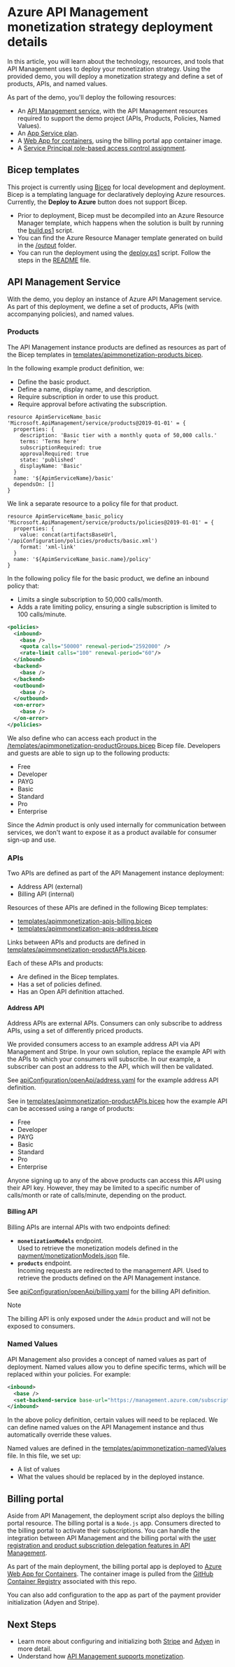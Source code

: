 # Azure API Management monetization strategy deployment details

In this article, you will learn about the technology, resources, and tools that API Management uses to deploy your monetization strategy. Using the provided demo, you will deploy a monetization strategy and define a set of products, APIs, and named values. 

As part of the demo, you'll deploy the following resources:
- An [API Management service](https://azure.microsoft.com/services/api-management/), with the API Management resources required to support the demo project (APIs, Products, Policies, Named Values).
- An [App Service plan](https://docs.microsoft.com/azure/app-service/overview).
- A [Web App for containers](https://azure.microsoft.com/services/app-service/containers/), using the billing portal app container image.
- A [Service Principal role-based access control assignment](https://docs.microsoft.com/azure/role-based-access-control/overview).

## Bicep templates

This project is currently using [Bicep](https://docs.microsoft.com/en-us/azure/azure-resource-manager/bicep/overview?tabs=bicep) for local development and deployment. Bicep is a templating language for declaratively deploying Azure resources. Currently, the **Deploy to Azure** button does not support Bicep. 

* Prior to deployment, Bicep must be decompiled into an Azure Resource Manager template, which happens when the solution is built by running the [build.ps1](../build.ps1) script.
* You can find the Azure Resource Manager template generated on build in the [/output](../output/) folder.
* You can run the deployment using the [deploy.ps1](../deploy.ps1) script. Follow the steps in the [README](../README.md) file.

## API Management Service

With the demo, you deploy an instance of Azure API Management service. As part of this deployment, we define a set of products, APIs (with accompanying policies), and named values.

### Products 

The API Management instance products are defined as resources as part of the Bicep templates in [templates/apimmonetization-products.bicep](../templates/apimmonetization-products.bicep).

In the following example product definition, we:
* Define the basic product. 
* Define a name, display name, and description. 
* Require subscription in order to use this product.
* Require approval before activating the subscription. 

```bicep
resource ApimServiceName_basic 'Microsoft.ApiManagement/service/products@2019-01-01' = {
  properties: {
    description: 'Basic tier with a monthly quota of 50,000 calls.'
    terms: 'Terms here'
    subscriptionRequired: true
    approvalRequired: true
    state: 'published'
    displayName: 'Basic'
  }
  name: '${ApimServiceName}/basic'
  dependsOn: []
}
```

We link a separate resource to a policy file for that product. 

```bicep
resource ApimServiceName_basic_policy 'Microsoft.ApiManagement/service/products/policies@2019-01-01' = {
  properties: {
    value: concat(artifactsBaseUrl, '/apiConfiguration/policies/products/basic.xml')
    format: 'xml-link'
  }
  name: '${ApimServiceName_basic.name}/policy'
}
```

In the following policy file for the basic product, we define an inbound policy that:
* Limits a single subscription to 50,000 calls/month. 
* Adds a rate limiting policy, ensuring a single subscription is limited to 100 calls/minute.

```xml
<policies>
  <inbound>
    <base />
    <quota calls="50000" renewal-period="2592000" />
    <rate-limit calls="100" renewal-period="60"/>
  </inbound>
  <backend>
    <base />
  </backend>
  <outbound>
    <base />
  </outbound>
  <on-error>
    <base />
  </on-error>
</policies>
```

We also define who can access each product in the [/templates/apimmonetization-productGroups.bicep](../templates/apimmonetization-productGroups.bicep) Bicep file. Developers and guests are able to sign up to the following products:

- Free
- Developer
- PAYG
- Basic 
- Standard
- Pro
- Enterprise

Since the *Admin* product is only used internally for communication between services, we don't want to expose it as a product available for consumer sign-up and use.

### APIs

Two APIs are defined as part of the API Management instance deployment:
* Address API (external)
* Billing API (internal)

Resources of these APIs are defined in the following Bicep templates:
* [templates/apimmonetization-apis-billing.bicep](../templates/apimmonetization-apis-billing.bicep) 
* [templates/apimmonetization-apis-address.bicep](../templates/apimmonetization-apis-address.bicep)

Links between APIs and products are defined in [templates/apimmonetization-productAPIs.bicep](../templates/apimmonetization-productAPIs.bicep).

Each of these APIs and products:
* Are defined in the Bicep templates.
* Has a set of policies defined.
* Has an Open API definition attached.

#### Address API

Address APIs are external APIs. Consumers can only subscribe to address APIs, using a set of differently priced products. 

We provided consumers access to an example address API via API Management and Stripe. In your own solution, replace the example API with the APIs to which your consumers will subscribe. In our example, a subscriber can post an address to the API, which will then be validated.

See [apiConfiguration/openApi/address.yaml](../apiConfiguration/openApi/address.yaml) for the example address API definition.

See in [templates/apimmonetization-productAPIs.bicep](../templates/apimmonetization-productAPIs.bicep) how the example API can be accessed using a range of products: 

* Free
* Developer
* PAYG
* Basic
* Standard
* Pro
* Enterprise

Anyone signing up to any of the above products can access this API using their API key. However, they may be limited to a specific number of calls/month or rate of calls/minute, depending on the product.

#### Billing API

Billing APIs are internal APIs with two endpoints defined:

* **`monetizationModels`** endpoint.  
   Used to retrieve the monetization models defined in the [payment/monetizationModels.json](../payment/monetizationModels.json) file. 
* **`products`** endpoint.  
   Incoming requests are redirected to the management API. Used to retrieve the products defined on the API Management instance. 

See [apiConfiguration/openApi/billing.yaml](../apiConfiguration/openApi/billing.yaml) for the billing API definition.

>[!NOTE]
> The billing API is only exposed under the `Admin` product and will not be exposed to consumers.

### Named Values

API Management also provides a concept of named values as part of deployment. Named values allow you to define specific terms, which will be replaced within your policies. For example:

```xml
<inbound>
  <base />
  <set-backend-service base-url="https://management.azure.com/subscriptions/{{subscriptionId}}/resourceGroups/{{resourceGroupName}}/providers/Microsoft.ApiManagement/service/{{apimServiceName}}" />
</inbound>
```
In the above policy definition, certain values will need to be replaced. We can define named values on the API Management instance and thus automatically override these values. 

Named values are defined in the [templates/apimmonetization-namedValues](../templates/apimmonetization-namedValues.bicep) file. In this file, we set up:
* A list of values
* What the values should be replaced by in the deployed instance. 

## Billing portal

Aside from API Management, the deployment script also deploys the billing portal resource. The billing portal is a `Node.js` app. Consumers directed to the billing portal to activate their subscriptions. You can handle the integration between API Management and the billing portal with the [user registration and product subscription delegation features in API Management](https://docs.microsoft.com/azure/api-management/api-management-howto-setup-delegation).

As part of the main deployment, the billing portal app is deployed to [Azure Web App for Containers](https://azure.microsoft.com/services/app-service/containers/). The container image is pulled from the [GitHub Container Registry](https://docs.github.com/en/packages/guides/about-github-container-registry) associated with this repo.

You can also add configuration to the app as part of the payment provider initialization (Adyen and Stripe).

## Next Steps
* Learn more about configuring and initializing both [Stripe](stripe-details.md) and [Adyen](adyen-details.md) in more detail.
* Understand how [API Management supports monetization](https://docs.microsoft.com/azure/api-management/monetization-support).